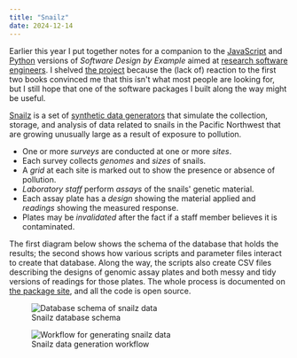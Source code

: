 ```yaml
---
title: "Snailz"
date: 2024-12-14
---
```


Earlier this year I put together notes for
a companion to the [JavaScript][sdxjs] and [Python][sdxpy] versions of *Software Design by Example*
aimed at [research software engineers][rse].
I shelved [the project][rsdx] because the (lack of) reaction to the first two books
convinced me that this isn't what most people are looking for,
but I still hope that one of the software packages I built along the way might be useful.

[Snailz][snailz-package] is a set of [synthetic data generators][synthetic]
that simulate the collection, storage, and analysis of data related to
snails in the Pacific Northwest
that are growing unusually large as a result of exposure to pollution.

-   One or more *surveys* are conducted at one or more *sites*.
-   Each survey collects *genomes* and *sizes* of snails.
-   A *grid* at each site is marked out to show the presence or absence of pollution.
-   *Laboratory staff* perform *assays* of the snails' genetic material.
-   Each assay plate has a *design* showing the material applied and *readings* showing the measured response.
-   Plates may be *invalidated* after the fact if a staff member believes it is contaminated.

The first diagram below shows the schema of the database that holds the results;
the second shows how various scripts and parameter files interact
to create that database.
Along the way,
the scripts also create CSV files describing the designs of genomic assay plates
and both messy and tidy versions of readings for those plates.
The whole process is documented on [the package site][snailz-site],
and all the code is open source.

<figure>
  <img src="@root/files/2024/snailz-schema.svg" alt="Database schema of snailz data">
  <figcaption>Snailz database schema</figcaption>
</figure>

<figure>
  <img src="@root/files/2024/snailz-workflow.svg" alt="Workflow for generating snailz data">
  <figcaption>Snailz data generation workflow</figcaption>
</figure>

[rsdx]: https://gvwilson.github.io/rsdx/
[rse]: https://en.wikipedia.org/wiki/Research_software_engineering
[sdxjs]: @root/sdxjs/
[sdxpy]: @root/sdxpy/
[snailz-package]: https://pypi.org/project/snailz/
[snailz-site]: https://gvwilson.github.io/snailz/
[synthetic]: https://en.wikipedia.org/wiki/Synthetic_data

